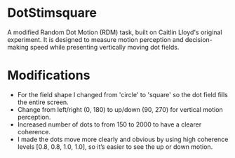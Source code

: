 # DotStimsquare
A modified Random Dot Motion (RDM) task, built on Caitlin Lloyd's original experiment.
It is designed to measure motion perception and decision-making speed while presenting vertically moving dot fields.
# Modifications 
- For the field shape I changed from 'circle' to 'square' so the dot field fills the entire screen. 
- Change from left/right (0, 180) to up/down (90, 270) for vertical motion perception.
- Increased number of dots to from 150 to 2000 to have a clearer coherence.
- I made the dots move more clearly and obvious by using high coherence levels [0.8, 0.8, 1.0, 1.0], so it’s easier to see the up or down motion.
